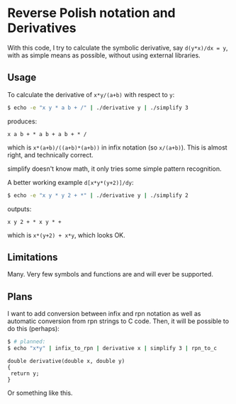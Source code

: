 # Reverse Polish notation and Derivatives

With this code, I try to calculate the symbolic derivative, say
`d(y*x)/dx = y`, with as simple means as possible, without using
external libraries.

## Usage

To calculate the derivative of `x*y/(a+b)` with respect to `y`:

```bash
$ echo -e "x y * a b + /" | ./derivative y | ./simplify 3
```
produces:
```
x a b + * a b + a b + * /
```
which is `x*(a+b)/((a+b)*(a+b))` in infix notation (so `x/(a+b)`). This is almost right, and technically correct.

simplify doesn't know math, it only tries some simple pattern recognition.

A better working example `d[x*y*(y+2)]/dy`:

```bash
$ echo -e "x y * y 2 + *" | ./derivative y | ./simplify 2
```
outputs:
```
x y 2 + * x y * +
```
which is `x*(y+2) + x*y`, which looks OK.

## Limitations

Many. Very few symbols and functions are and will ever be supported.

## Plans

I want to add conversion between infix and rpn notation as well as
automatic conversion from rpn strings to C code. Then, it will be possible to do this (perhaps): 
```bash
$ # planned:
$ echo "x*y" | infix_to_rpn | derivative x | simplify 3 | rpn_to_c 
```
```
double derivative(double x, double y)
{
 return y;
}
```
Or something like this.
